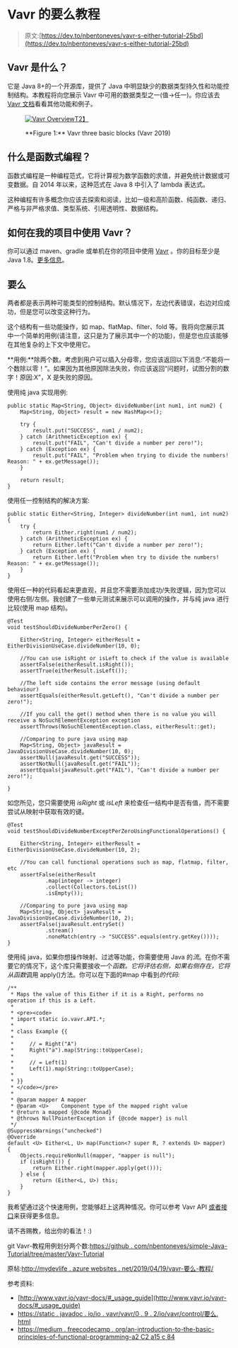 # Vavr 的要么教程

> 原文:[https://dev.to/nbentoneves/vavr-s-either-tutorial-25bd](https://dev.to/nbentoneves/vavr-s-either-tutorial-25bd)

## Vavr 是什么？

它是 Java 8+的一个开源库，提供了 Java 中明显缺少的数据类型持久性和功能控制结构。本教程将向您展示 Vavr 中可用的数据类型之一(值->任一)。你应该去 [Vavr 文档](https://www.vavr.io/vavr-docs/#_introduction)看看其他功能和例子。

<figure>

[![Vavr Overview](../Images/1abf8071752ad7727ddb12a8ef476fac.png)T2】](https://res.cloudinary.com/practicaldev/image/fetch/s--6MTl0pU5--/c_limit%2Cf_auto%2Cfl_progressive%2Cq_auto%2Cw_880/https://www.vavr.io/vavr-docs/images/vavr-overview.png)

<figcaption>**Figure 1:** Vavr three basic blocks (Vavr 2019)</figcaption>

</figure>

## [](#what-is-functional-programming)什么是函数式编程？

函数式编程是一种编程范式，它将计算视为数学函数的求值，并避免统计数据或可变数据。自 2014 年以来，这种范式在 Java 8 中引入了 lambda 表达式。

这种编程有许多概念你应该去探索和阅读，比如一级和高阶函数、纯函数、递归、严格与非严格求值、类型系统、引用透明性、数据结构。

## [](#how-can-use-vavr-in-my-project)如何在我的项目中使用 Vavr？

你可以通过 maven、gradle 或单机在你的项目中使用 [Vavr](https://www.vavr.io/) 。你的目标至少是 Java 1.8。[更多信息](http://www.vavr.io/vavr-docs/#_getting_started)。

## [](#either)要么

两者都是表示两种可能类型的控制结构。默认情况下，左边代表错误，右边对应成功，但是您可以改变这种行为。

这个结构有一些功能操作，如 map、flatMap、filter、fold 等。我将向您展示其中一个简单的用例(请注意，这只是为了展示其中一个的功能)，但是您也应该能够在其他复杂的上下文中使用它。

**用例:**除两个数。考虑到用户可以插入分母零，您应该返回以下消息:“不能将一个数除以零！”。如果因为其他原因除法失败，你应该返回“问题时，试图分割的数字！原因:X”，X 是失败的原因。

使用纯 java 实现用例:

```
public static Map<String, Object> divideNumber(int num1, int num2) {
    Map<String, Object> result = new HashMap<>();

    try {
        result.put("SUCCESS", num1 / num2);
    } catch (ArithmeticException ex) {
        result.put("FAIL", "Can't divide a number per zero!");
    } catch (Exception ex) {
        result.put("FAIL", "Problem when trying to divide the numbers! Reason: " + ex.getMessage());
    }

    return result;
} 
```

使用任一控制结构的解决方案:

```
public static Either<String, Integer> divideNumber(int num1, int num2) {
    try {
        return Either.right(num1 / num2);
    } catch (ArithmeticException ex) {
        return Either.left("Can't divide a number per zero!");
    } catch (Exception ex) {
        return Either.left("Problem when try to divide the numbers! Reason: " + ex.getMessage());
    }
} 
```

使用任一种的代码看起来更直观，并且您不需要添加成功/失败逻辑，因为您可以使用右侧/左侧。我创建了一些单元测试来展示可以调用的操作，并与纯 java 进行比较(使用 map 结构)。

```
@Test
void testShouldDivideNumberPerZero() {

    Either<String, Integer> eitherResult = EitherDivisionUseCase.divideNumber(10, 0);

    //You can use isRight or isLeft to check if the value is available
    assertFalse(eitherResult.isRight());
    assertTrue(eitherResult.isLeft());

    //The left side contains the error message (using default behaviour)
    assertEquals(eitherResult.getLeft(), "Can't divide a number per zero!");

    //If you call the get() method when there is no value you will receive a NoSuchElementException exception
    assertThrows(NoSuchElementException.class, eitherResult::get);

    //Comparing to pure java using map
    Map<String, Object> javaResult = JavaDivisionUseCase.divideNumber(10, 0);
    assertNull(javaResult.get("SUCCESS"));
    assertNotNull(javaResult.get("FAIL"));
    assertEquals(javaResult.get("FAIL"), "Can't divide a number per zero!");

} 
```

如您所见，您只需要使用 *isRight* 或 *isLeft* 来检查任一结构中是否有值，而不需要尝试从映射中获取有效的键。

```
@Test
void testShouldDivideNumberExceptPerZeroUsingFunctionalOperations() {

    Either<String, Integer> eitherResult = EitherDivisionUseCase.divideNumber(10, 2);

    //You can call functional operations such as map, flatmap, filter, etc
    assertFalse(eitherResult
            .map(integer -> integer)
            .collect(Collectors.toList())
            .isEmpty());

    //Comparing to pure java using map
    Map<String, Object> javaResult = JavaDivisionUseCase.divideNumber(10, 2);
    assertFalse(javaResult.entrySet()
            .stream()
            .noneMatch(entry -> "SUCCESS".equals(entry.getKey())));
} 
```

使用纯 java，如果你想操作映射、过滤等功能，你需要使用 Java 的*流*。在你不需要它的情况下，这个库只需要接收一个*函数。*它将评估右侧，如果右侧存在，它将从*函数*调用 apply()方法。你可以在下面的#map 中看到*的代码:* 

```
/**
 * Maps the value of this Either if it is a Right, performs no operation if this is a Left.
 *
 * <pre><code>
 * import static io.vavr.API.*;
 *
 * class Example {{
 *
 *     // = Right("A")
 *     Right("a").map(String::toUpperCase);
 *
 *     // = Left(1)
 *     Left(1).map(String::toUpperCase);
 *
 * }}
 * </code></pre>
 *
 * @param mapper A mapper
 * @param <U>    Component type of the mapped right value
 * @return a mapped {@code Monad}
 * @throws NullPointerException if {@code mapper} is null
 */
@SuppressWarnings("unchecked")
@Override
default <U> Either<L, U> map(Function<? super R, ? extends U> mapper) {
    Objects.requireNonNull(mapper, "mapper is null");
    if (isRight()) {
        return Either.right(mapper.apply(get()));
    } else {
        return (Either<L, U>) this;
    }
} 
```

我希望通过这个快速用例，您能够赶上这两种情况。你可以参考 Vavr API [或者接口](https://static.javadoc.io/io.vavr/vavr/0.9.2/io/vavr/control/Either.html)来获得更多信息。

请不吝赐教，给出你的看法！:)

git Vavr-教程用例划分两个数:[https://github . com/nbentoneves/simple-Java-Tutorial/tree/master/Vavr-Tutorial](https://github.com/nbentoneves/simple-java-tutorial/tree/master/vavr-tutorial)

原帖:[http://mydevlife . azure websites . net/2019/04/19/vavr-要么-教程/](http://mydevlife.azurewebsites.net/2019/04/19/vavr-either-tutorial/)

参考资料:

*   [http://www.vavr.io/vavr-docs/#_usage_guide](http://www.vavr.io/vavr-docs/#_usage_guide)
*   [https://static . javadoc . io/io . vavr/vavr/0 . 9 . 2/io/vavr/control/要么. html](https://static.javadoc.io/io.vavr/vavr/0.9.2/io/vavr/control/Either.html)
*   [https://medium . freecodecamp . org/an-introduction-to-the-basic-principles-of-functional-programming-a2 C2 a15 c 84](https://medium.freecodecamp.org/an-introduction-to-the-basic-principles-of-functional-programming-a2c2a15c84)